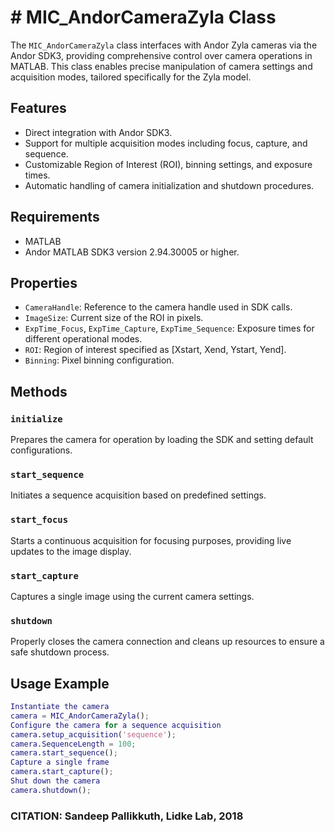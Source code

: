 # # MIC_AndorCameraZyla Class
The `MIC_AndorCameraZyla` class interfaces with Andor Zyla cameras via the Andor SDK3, providing comprehensive control over camera operations in MATLAB. This class enables precise manipulation of camera settings and acquisition modes, tailored specifically for the Zyla model.
## Features
- Direct integration with Andor SDK3.
- Support for multiple acquisition modes including focus, capture, and sequence.
- Customizable Region of Interest (ROI), binning settings, and exposure times.
- Automatic handling of camera initialization and shutdown procedures.
## Requirements
- MATLAB
- Andor MATLAB SDK3 version 2.94.30005 or higher.
## Properties
- `CameraHandle`: Reference to the camera handle used in SDK calls.
- `ImageSize`: Current size of the ROI in pixels.
- `ExpTime_Focus`, `ExpTime_Capture`, `ExpTime_Sequence`: Exposure times for different operational modes.
- `ROI`: Region of interest specified as [Xstart, Xend, Ystart, Yend].
- `Binning`: Pixel binning configuration.
## Methods
### `initialize`
Prepares the camera for operation by loading the SDK and setting default configurations.
### `start_sequence`
Initiates a sequence acquisition based on predefined settings.
### `start_focus`
Starts a continuous acquisition for focusing purposes, providing live updates to the image display.
### `start_capture`
Captures a single image using the current camera settings.
### `shutdown`
Properly closes the camera connection and cleans up resources to ensure a safe shutdown process.
## Usage Example
```matlab
Instantiate the camera
camera = MIC_AndorCameraZyla();
Configure the camera for a sequence acquisition
camera.setup_acquisition('sequence');
camera.SequenceLength = 100;
camera.start_sequence();
Capture a single frame
camera.start_capture();
Shut down the camera
camera.shutdown();
```
### CITATION: Sandeep Pallikkuth, Lidke Lab, 2018

